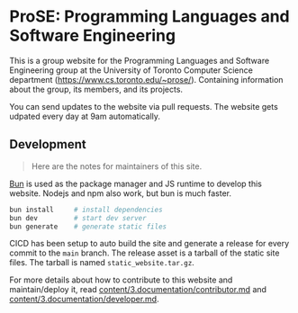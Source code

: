 # ProSE: Programming Languages and Software Engineering

This is a group website for the Programming Languages and Software Engineering
group at the University of Toronto Computer Science department (https://www.cs.toronto.edu/~prose/).
Containing information about the group, its members, and its projects.

You can send updates to the website via pull requests.
The website gets udpated every day at 9am automatically.


## Development

> Here are the notes for maintainers of this site.

[Bun](https://bun.sh/) is used as the package manager and JS runtime to develop this website. Nodejs and npm also work, but bun is much faster.

```bash
bun install     # install dependencies
bun dev         # start dev server
bun generate    # generate static files
```

CICD has been setup to auto build the site and generate a release for every commit to the `main` branch. The release asset is a tarball of the static site files. The tarball is named `static_website.tar.gz`.

For more details about how to contribute to this website and maintain/deploy it, read [content/3.documentation/contributor.md](./content/3.documentation/contributor.md) and [content/3.documentation/developer.md](./content/3.documentation/developer.md).
